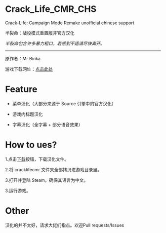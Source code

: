 # Crack_Life_CMR_CHS
Crack-Life: Campaign Mode Remake unofficial chinese support

半裂命：战役模式重置版非官方汉化

*半裂命包含许多暴力粗口，若感到不适请尽快离开。*

---
原作者：Mr Binka

游戏下载网址：[点击此处](https://www.moddb.com/mods/crack-life-campaign-mode-remake)
# Feature
- 菜单汉化（大部分来源于 Source 引擎中的官方汉化）

- 游戏内标题汉化

- 字幕汉化（全字幕 + 部分语音效果）
# How to ues?
1.点击[下载](https://github.com/SummonHIM/Crack_Life_CMR_CHS/archive/master.zip)按钮，下载汉化文件。

2.将 cracklifecmr 文件夹全部拷贝进游戏目录里。

3.打开并登陆 Steam，确保其语言为中文。

3.运行游戏。

# Other
汉化的并不太好，请求大佬们指点。欢迎Pull requests/Issues